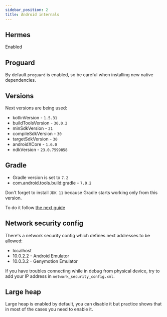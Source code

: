 ```yaml
---
sidebar_position: 2
title: Android internals
---
```

## Hermes
Enabled

## Proguard

By default `proguard` is enabled, so be careful when installing new native dependencies.

## Versions

Next versions are being used:
- kotlinVersion - `1.5.31`
- buildToolsVersion - `30.0.2`
- minSdkVersion - `21`
- compileSdkVersion - `30`
- targetSdkVersion - `30`
- androidXCore - `1.6.0`
- ndkVersion - `23.0.7599858`

## Gradle

- Gradle version is set to `7.2`
- com.android.tools.build:gradle - `7.0.2`

Don't forget to install `JDK 11` because Gradle starts working only from this version.

To do it follow [the next guide](../../troubleshooting#android-gradle-plugin-requires-java-11-to-run-you-are-currently-using-java-18)


## Network security config
There's a network security config which defines next addresses to be allowed:
- localhost
- 10.0.2.2 - Android Emulator
- 10.0.3.2 - Genymotion Emulator

If you have troubles connecting while in debug from physical device, try to add your IP address in `network_security_config.xml`.

## Large heap
Large heap is enabled by default, you can disable it but practice shows that in most of the cases you need to enable it.


